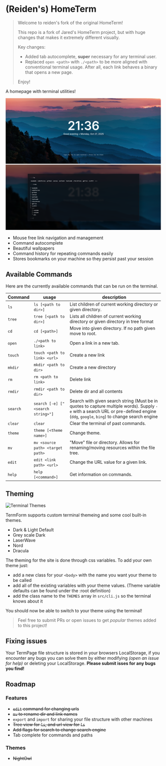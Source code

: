 # (Reiden's) HomeTerm

> Welcome to reiden's fork of the original HomeTerm!
>
> This repo is a fork of Jared's HomeTerm project, but with huge changes that makes it extremely different visually.
>
> Key changes:
> - Added tab autocomplete, **super** necessary for any terminal user.
> - Replaced `open <path>` with `./<path>` to be more aligned with conventional terminal usage. After all, each link behaves a binary that opens a new page.
>
> Enjoy!

A homepage with terminal utilities!

![alt text](/media/image.png)
![alt text](/media/image2.png)

- Mouse free link navigation and management
- Command autocomplete
- Beautiful wallpapers
- Command history for repeating commands easily
- Stores bookmarks on your machine so they persist past your session

## Available Commands

Here are the currently available commands that can be run on the terminal.

| Command  | usage                             | description                                                                                                                                                                          |
| -------- | --------------------------------- | ------------------------------------------------------------------------------------------------------------------------------------------------------------------------------------ |
| `ls`     | `ls [<path to dir>]`              | List children of current working directory or given directory.                                                                                                                       |
| `tree`   | `tree [<path to dir>]`            | Lists all children of current working directory or given directory in tree format                                                                                                    |
| `cd`     | `cd [<path>]`                     | Move into given directory. If no path given move to root.                                                                                                                            |
| `open`   | `./<path to link>`                | Open a link in a new tab.                                                                                                                                                            |
| `touch`  | `touch <path to link> <url>`      | Create a new link                                                                                                                                                                    |
| `mkdir`  | `mkdir <path to dir>`             | Create a new directory                                                                                                                                                               |
| `rm`     | `rm <path to link>`               | Delete link                                                                                                                                                                          |
| `rmdir`  | `rmdir <path to dir>`             | Delete dir and all contents                                                                                                                                                          |
| `search` | `search [-e] ["<search string>"]` | Search with given search string (Must be in quotes to capture multiple words). Supply `-e` with a search URL or pre-defined engine (`ddg`, `google`, `bing`) to change search engine |
| `clear`  | `clear`                           | Clear the terminal of past commands.                                                                                                                                                 |
| `theme`  | `theme [<theme name>]`            | Change theme.                                                                                                                                                                        |
| `mv`     | `mv <source path> <target path>`  | "Move" file or directory. Allows for renaming/moving resources within the file tree.                                                                                                 |
| `edit`   | `edit <link path> <url>`          | Change the URL value for a given link.                                                                                                                                               |
| `help`   | `help [<command>]`                | Get information on commands.                                                                                                                                                         |

## Theming

![Terminal Themes](/media/theming.png)

TermForm supports custom terminal themeing and some cool built-in themes.

- Dark & Light Default
- Grey scale Dark
- LaserWave
- Nord
- Dracula

The theming for the site is done through css variables.
To add your own theme just:

- add a new class for your `<body>` with the name you want your theme to be called
- add all of the existing variables with your theme values. (Theme variable defaults can be found under the :root definition)
- add the class name to the `THEMES` array in `src/cli.js` so the terminal knows about it

You should now be able to switch to your theme using the terminal!

> Feel free to submit PRs or open issues to get _popular_ themes added to this project!

## Fixing issues

Your TermPage file structure is stored in your browsers LocalStorage, if you encounter any bugs you can solve them by either modifying _(open an issue for help)_ or deleting your LocalStorage. **Please submit isses for any bugs you find!**

## Roadmap

### Features

- ~~`edit` command for changing urls~~
- ~~`mv` to rename dir and link names~~
- `export` and `import` for sharing your file structure with other machines
- ~~Tree view for `ls`, and url view for `ls`~~
- ~~Add flags for search to change search engine~~
- Tab complete for commands and paths

### Themes

- ~~NightOwl~~

